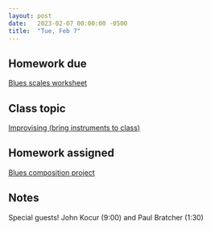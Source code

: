 ```yaml
---
layout: post
date:   2023-02-07 00:00:00 -0500
title:  "Tue, Feb 7"
---
```


## Homework due

[Blues scales worksheet](https://viva.pressbooks.pub/openmusictheory/chapter/blues-melodies-and-the-blues-scale/#assignments)

## Class topic

[Improvising (bring instruments to class)](https://gmuedu-my.sharepoint.com/:b:/g/personal/mlavengo_gmu_edu/EWT6yji6PBBClpDdNgMIVGsBlTPuSW2naxBBWejpgU4WCQ?e=kxJlzQ)

## Homework assigned

[Blues composition project](https://viva.pressbooks.pub/openmusictheory/chapter/blues-melodies-and-the-blues-scale/#assignments)

## Notes

Special guests! John Kocur (9:00) and Paul Bratcher (1:30)